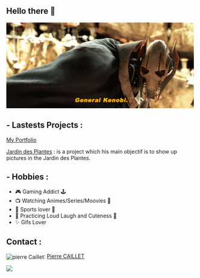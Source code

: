 
## Hello there 👋

![](star-wars-general-grievous.gif)


## - Lastests Projects : 

 [My Portfolio](https://www.8pier.re/)

 [Jardin des Plantes](https://www.8pier.re/) : is a project which his main objectif is to show up pictures in the Jardin des Plantes.


## - Hobbies : 
- :video_game: Gaming Addict   :joystick:
- :tv:  Watching Animes/Series/Moovies  :popcorn:
- :badminton:  Sports lover  :bowling: 
- :zany_face:  Practicing Loud Laugh and Cuteness  :hugs:
- ✨ Gifs Lover



## Contact : 
<img align="center" src="https://raw.githubusercontent.com/rahuldkjain/github-profile-readme-generator/master/src/images/icons/Social/linked-in-alt.svg" alt="pierre Caillet" height="30" width="40" style="max-width: 100%;">: <a href="https://www.linkedin.com/in/pierre-caillet-447b8a203" rel="nofollow">Pierre CAILLET</a>

![](https://media.giphy.com/media/12xSrwKxHxB3BS/giphy.gif
)
